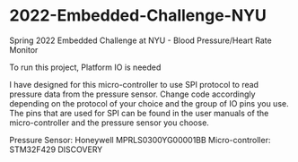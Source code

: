 # 2022-Embedded-Challenge-NYU
Spring 2022 Embedded Challenge at NYU - Blood Pressure/Heart Rate Monitor

To run this project, Platform IO is needed

I have designed for this micro-controller to use SPI protocol to read pressure data from the pressure sensor. 
Change code accordingly depending on the protocol of your choice and the group of IO pins you use.
The pins that are used for SPI can be found in the user manuals of the micro-controller and the pressure sensor you choose.


Pressure Sensor: Honeywell MPRLS0300YG00001BB
Micro-controller: STM32F429 DISCOVERY

